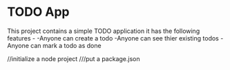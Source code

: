 
# TODO App

This project contains a simple TODO application 
it has the following features -
-Anyone can create a todo
-Anyone can see thier existing todos
-Anyone can mark a todo as done

//initialize a node project
///put a package.json
